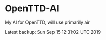 # OpenTTD-AI
My AI for OpenTTD, will use primarily air

Latest backup: Sun Sep 15 12:31:02 UTC 2019
